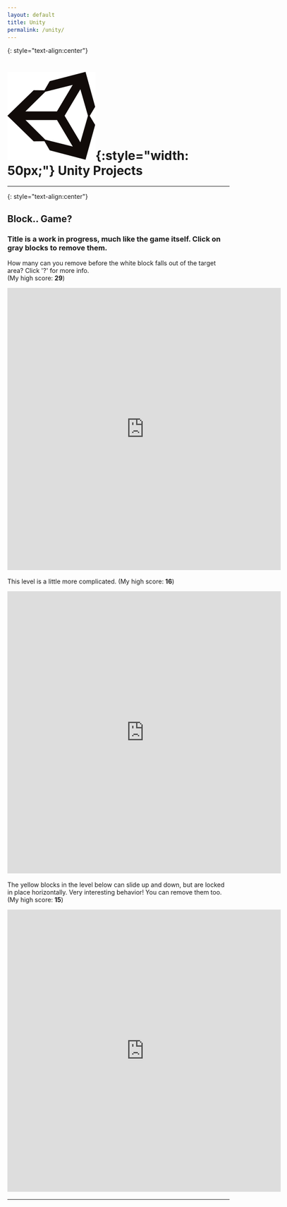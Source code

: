 ```yaml
---
layout: default
title: Unity
permalink: /unity/
---
```


{: style="text-align:center"}
# ![unity](/assets/unity.svg){:style="width: 50px;"} **Unity Projects**

***

{: style="text-align:center"}
## **Block.. Game?**

### Title is a work in progress, much like the game itself. Click on gray blocks to remove them.
How many can you remove before the white block falls out of the target area? Click '?' for more info.  
(My high score: **29**)

<p style="text-align:center">
<iframe frameborder="0" src="https://itch.io/embed-upload/5601632?color=ffffff" allowfullscreen="" width="620" height="640"><a href="https://aethan.itch.io/block-1">Play Block Game: Level 1 on itch.io</a></iframe>
</p>

This level is a little more complicated. (My high score: **16**)

<p style="text-align:center">
<iframe frameborder="0" src="https://itch.io/embed-upload/5601851?color=ffffff" allowfullscreen="" width="620" height="640"><a href="https://aethan.itch.io/block-2">Play Block Game: Level 2 on itch.io</a></iframe>
</p>

The yellow blocks in the level below can slide up and down, but are locked in place horizontally. Very interesting behavior! You can remove them too.  
(My high score: **15**)

<p style="text-align:center">
<iframe frameborder="0" src="https://itch.io/embed-upload/5601853?color=ffffff" allowfullscreen="" width="620" height="640"><a href="https://aethan.itch.io/block-3">Play Block Game: Level 3 on itch.io</a></iframe>
</p>

***
